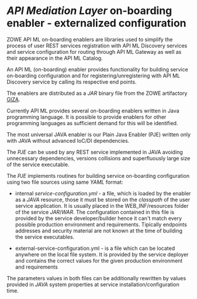 # _API Mediation Layer_ on-boarding enabler - externalized configuration

ZOWE API ML on-boarding enablers are libraries used to simplify the process of user REST services registration with API ML Discovery services and service configuration for routing through API ML Gateway as well as their appearance in the API ML Catalog.

An API ML (on-boarding) enabler provides functionality for building service on-boarding configuration and for registering/unregistering with API ML Discovery service by calling its respective end points.

The enablers are distributed as a _JAR_ binary file from the ZOWE artifactory [GIZA](https://gizaartifactory.jfrog.io).

Currently API ML provides several on-boarding enablers written in Java programming language. It is possible to provide enablers for other programming languages as sufficient demand for this will be identified.  

The most universal JAVA enabler is our Plain Java Enabler (PJE) written only with JAVA without advanced IoC/DI dependencies.
   
The _PJE_ can be used by any REST service implemented in JAVA avoiding unnecessary dependencies, versions collisions and superfluously large size of the service executable.

The _PJE_ implements routines for building service on-boarding configuration using two file sources using same _YAML_ format:

* internal _service-configuration.yml_ - a file, which is loaded by the enabler as a _JAVA_ resource, those it must be stored on the _classpath_ of the user service application. 
It is usually placed in the WEB_INF/resources folder of the service _JAR_/_WAR_.
The configuration contained in this file is provided by the service developer/builder hence it can't match every possible production environment and requirements.
Tipically endpoints addresses and security material are not known at the time of building the service executables.

* external-service-configuration.yml - is a file which can be located anywhere on the local file system. It is provided by the service deployer and contains the correct values for the given production environment and requirements    
 
The parameters values in both files can be additionally rewritten by values provided in _JAVA_ system properties at service installation/configuration time.
 
  
            
